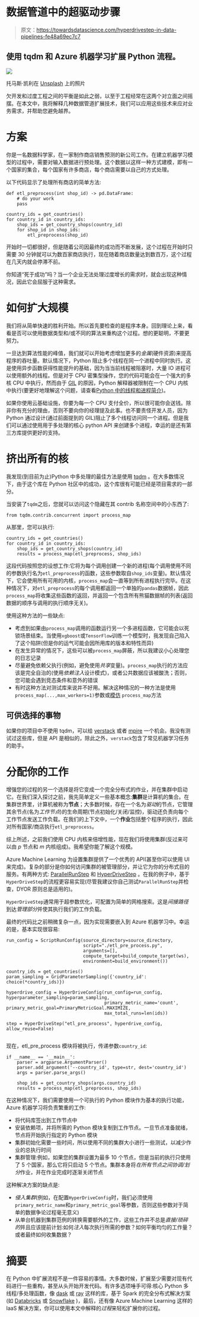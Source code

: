 # 数据管道中的超驱动步骤

> 原文：<https://towardsdatascience.com/hyperdrivestep-in-data-pipelines-fe48a69ec7c7>

## 使用 tqdm 和 Azure 机器学习扩展 Python 流程。

![](img/b24965993c8fac5dfea63ac5ff4e3630.png)

托马斯·凯利在 [Unsplash](https://unsplash.com?utm_source=medium&utm_medium=referral) 上的照片

欠开发和过度工程之间的平衡是如此之弱，以至于工程经常在这两个对立面之间摇摆。在本文中，我将解释几种数据管道扩展技术，我们可以应用这些技术来应对业务需求，并帮助您避免越界。

# 方案

你是一名数据科学家，在一家制作商店销售预测的新公司工作。在建立机器学习模型的过程中，需要对输入数据进行预处理。这个数据以这样一种方式建模，即有一个国家的集合，每个国家有许多商店，每个商店需要以自己的方式处理。

以下代码显示了处理所有商店的简单方法:

```
def etl_preprocess(int shop_id) -> pd.DataFrame:
    # do your work 
    pass
​
country_ids = get_countries()
for country_id in country_ids:
    shop_ids = get_country_shops(country_id)
    for shop_id in shop_ids:
        etl_preprocess(shop_id)
```

开始时一切都很好，但是随着公司因最终的成功而不断发展，这个过程在开始时只需要 30 分钟就可以为数百家商店执行，现在随着商店数量达到数百万，这个过程在几天内就会停滞不前。

你知道“死于成功”吗？当一个企业无法处理过度增长的需求时，就会出现这种情况，因此它会屈服于这种需求。

# 如何扩大规模

我们将从简单快速的胜利开始。所以首先要检查的是程序本身。回到理论上来，看看是否可以使用数据类型和/或不同的算法来重构这个过程。想的更聪明，不要更努力。

一旦达到算法性能的峰值，我们就可以开始考虑增加更多的*金属*(硬件资源)来提高程序的吞吐量。默认情况下，Python 阻止多个线程在同一个进程中同时执行。这是使用异步函数获得性能提升的基础，因为当当前线程被阻塞时，大量 IO 进程可以使用额外的线程。但是对于 CPU 密集型操作，您的代码可能会在一个强大的多核 CPU 中执行，然而由于 [GIL](https://python.land/python-concurrency/the-python-gil) 的原因，Python 解释器被限制在一个 CPU 内核中执行(要更好地理解这个问题，请查看[Python 中的线程和进程简介](https://medium.com/@bfortuner/python-multithreading-vs-multiprocessing-73072ce5600b))。

如果你使用云基础设施，你要为每一个 CPU 支付全价，所以很可能你会送钱。除非你有充分的理由，否则不要向你的经理提及此事。也不要责怪开发人员，因为 Python 通过设计(通过前面提到的 GIL)阻止了多个线程访问同一个进程。但是我们可以通过使用用于多处理的核心 python API 来创建多个进程，幸运的是还有第三方库提供更好的支持。

# 挤出所有的核

我发现(到目前为止)Python 中多处理的最佳方法是使用 [tqdm](https://github.com/tqdm/tqdm) 。在大多数情况下，由于这个库在 Python 社区中的成功，这个库很有可能已经是项目需求的一部分。

当安装了`tqdm`之后，您就可以访问这个隐藏在其 contrib 名称空间中的小东西了:

```
from tqdm.contrib.concurrent import process_map
```

从那里，您可以执行:

```
country_ids = get_countries()
for country_id in country_ids:
    shop_ids = get_country_shops(country_id)
    results = process_map(etl_preprocess, shop_ids)
```

这段代码按照您的设想工作:它将为每个调用创建一个新的进程(每个调用使用不同的参数执行名为`etl_preprocess`的函数，这些参数取自`shop_ids`变量)。默认情况下，它会使用所有可用的内核，`process_map`会一直等到所有进程执行完毕。在这种情况下，对`etl_preprocess`的每个调用都返回一个单独的`pandas`数据帧，因此`process_map`将收集这些函数的返回，并返回一个包含所有熊猫数据帧的列表(返回数据的顺序与调用的执行顺序无关)。

使用这种方法的一些缺点:

*   考虑到如果由`process_map`调用的函数运行另一个多进程函数，它可能会以死锁场景结束。当使用`xgboost`或`TensorFlow`训练一个模型时，我发现自己陷入了这个陷阱(但是你的运气可能会因所用库的版本和特性而异)
*   在发生异常的情况下，这些可以被`process_map`屏蔽，所以我建议小心处理您的日志记录
*   尽量避免依赖父执行(例如，避免使用*共享*变量)。`process_map`执行的方法应该是完全自治的(使用*依赖注入*设计模式)，或者公共数据应该被酸洗；否则，您可能会遇到竞态条件和意外的错误
*   有时这种方法对测试库来说并不好用。解决这种情况的一种方法是使用`process_map(...,max_workers=1)`参数或[模仿](https://docs.python.org/3/library/unittest.mock.html#patch) `process_map`方法

## 可供选择的事物

如果你的项目中不使用 tqdm，可以给 [verstack](https://github.com/DanilZherebtsov/verstack) 或者 [mpire](https://github.com/Slimmer-AI/mpire) 一个机会。我没有测试过这些库，但是 API 是相似的，除此之外，`verstack`包含了常见机器学习任务的助手。

# 分配你的工作

增强您的过程的另一个选择是将它变成一个完全分布式的作业，并在集群中启动它。在我们深入探讨之前，我先简单定义一些基本概念:**集群**是计算机的集合。在集群世界里，计算机被称为**节点**；大多数时候，存在一个名为*驱动*的节点，它管理其余节点(名为*工作节点*)的生命周期(节点初始化/关闭/监控)，驱动还负责向每个工作节点发送工作负载。在我们的上下文中，一个**作业**包括整个程序的执行，因此对所有国家/商店执行`etl_preprocess`。

综上所述，之前我们使用 CPU 内核来倍增性能，现在我们将使用集群(反过来可以由 *p* 节点和 *m* 内核组成)。我希望你能了解这个规模。

Azure Machine Learning 为设置集群提供了一个优秀的 API(甚至你可以使用 UI 来完成)。复杂的部分是你如何访问集群的被管理部分，并让它为你的分布式目的服务。有两种方式: [ParallelRunStep](https://docs.microsoft.com/en-us/python/api/azureml-pipeline-steps/azureml.pipeline.steps.parallelrunstep?view=azure-ml-py) 和 [HyperDriveStep](https://docs.microsoft.com/en-us/python/api/azureml-pipeline-steps/azureml.pipeline.steps.hyper_drive_step.hyperdrivestep?view=azure-ml-py) 。在我的例子中，基于`HyperDriveStep`的流程更容易实现(尽管我建议你自己测试`ParallelRunStep`并检查，DYOR 原则总是适用的)。

`HyperDriveStep`通常用于超参数优化，可配置为简单的网格搜索。这是*间接路径*到达*管理部分*并使其执行我们的工作负载。

最终的代码比之前稍微复杂一点，因为实现需要嵌入到 Azure 机器学习中。幸运的是，基本实现很容易:

```
run_config = ScriptRunConfig(source_directory=source_directory,
                             script="./etl_pre_process.py",
                             arguments=[],
                             compute_target=build_compute_target(ws),
                             environment=build_environment())
​
country_ids = get_countries()
param_sampling = GridParameterSampling({'country_id': choice(*country_ids)})
​
hyperdrive_config = HyperDriveConfig(run_config=run_config,                                                hyperparameter_sampling=param_sampling,
                                     primary_metric_name='count',                                   primary_metric_goal=PrimaryMetricGoal.MAXIMIZE,
                                     max_total_runs=len(ids))
​
step = HyperDriveStep("etl_pre_process", hyperdrive_config, allow_reuse=False)
​
```

现在，etl_pre_process 模块将被执行，传递参数`country_id`:

```
if __name__ == '__main__':
    parser = argparse.ArgumentParser()
    parser.add_argument('--country_id', type=str, dest='country_id')
    args = parser.parse_args()
​
    shop_ids = get_country_shops(args.country_id)
    results = process_map(etl_preprocess, shop_ids)
```

在这种情况下，我们需要使用一个可执行的 Python 模块作为基本的执行功能，Azure 机器学习将负责繁重的工作:

*   将代码库签出到工作节点中
*   安装依赖项，并将所需的 Python 模块复制到工作节点。一旦节点准备就绪，节点将开始执行指定的 Python 模块
*   集群初始化需要一些时间，所以使用不同的集群大小进行一些测试，以减少作业的总执行时间
*   集群管理:例如，如果您的集群设置为最多 10 个节点，但是当前的执行只使用了 5 个国家，那么它将只启动 5 个节点。集群本身将*在所有节点之间协调/划分*作业，并在作业完成时逐渐关闭节点

这种解决方案的缺点是:

*   *侵入集群*(例如，在配置`HyperDriveConfig`时，我们必须使用`primary_metric_name`和`primary_metric_goal`等参数，否则这些参数对于简单的数据争论过程毫无意义)
*   从单台机器到集群范例的转换需要额外的工作，这些工作并不总是*直接/琐碎的*并且应该提前计划:如何*注入*每次执行所需的参数？如何平衡均匀的工作量？或者最终如何收集数据？

# 摘要

在 Python 中扩展流程不是一件容易的事情。大多数时候，扩展至少需要对现有代码进行一些重构，甚至从头开始开发代码。有许多选项唾手可得:核心 Python 多线程/多处理函数，像 [dask](https://dask.org/) 或 [ray](https://www.ray.io/) 这样的库，基于 Spark 的完全分布式解决方案(如 [Databricks](https://databricks.com/) 或 [Snowflake](https://www.snowflake.com/) )，最后，还有像 Azure Machine Learning 这样的 IaaS 解决方案，你可以使用本文中解释的*过程*来轻松扩展你的过程。